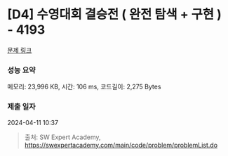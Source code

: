 # [D4] 수영대회 결승전 ( 완전 탐색 + 구현 ) - 4193 

[문제 링크](https://swexpertacademy.com/main/code/problem/problemDetail.do?contestProbId=AWKaG6_6AGQDFARV) 

### 성능 요약

메모리: 23,996 KB, 시간: 106 ms, 코드길이: 2,275 Bytes

### 제출 일자

2024-04-11 10:37



> 출처: SW Expert Academy, https://swexpertacademy.com/main/code/problem/problemList.do